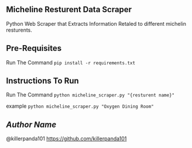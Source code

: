 ## Micheline Resturent Data Scraper
Python Web Scraper that Extracts Information Retaled to different michelin resturents.

## Pre-Requisites
Run The Command
`pip install -r requirements.txt`


## Instructions To Run
Run The Command
`python micheline_scraper.py "{resturent name}"`

example
`python micheline_scraper.py "Oxygen Dining Room"`


## *Author Name*
@killerpanda101
https://github.com/killerpanda101